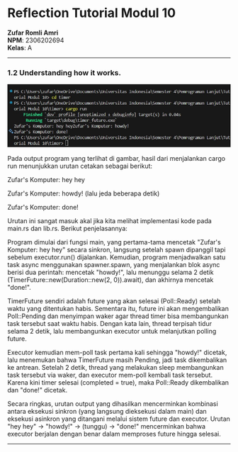 # Reflection Tutorial Modul 10

**Zufar Romli Amri**  
**NPM**: 2306202694  
**Kelas**: A

---

### 1.2 Understanding how it works.

![/understanding-how-it-works](./images/understanding-how-it-works.jpg)

Pada output program yang terlihat di gambar, hasil dari menjalankan cargo run menunjukkan urutan cetakan sebagai berikut:

Zufar's Komputer: hey hey

Zufar's Komputer: howdy!
(lalu jeda beberapa detik)

Zufar's Komputer: done!

Urutan ini sangat masuk akal jika kita melihat implementasi kode pada main.rs dan lib.rs. Berikut penjelasannya:

Program dimulai dari fungsi main, yang pertama-tama mencetak "Zufar's Komputer: hey hey" secara sinkron, langsung setelah spawn dipanggil tapi sebelum executor.run() dijalankan. Kemudian, program menjadwalkan satu task async menggunakan spawner.spawn, yang menjalankan blok async berisi dua perintah: mencetak "howdy!", lalu menunggu selama 2 detik (TimerFuture::new(Duration::new(2, 0)).await), dan akhirnya mencetak "done!".

TimerFuture sendiri adalah future yang akan selesai (Poll::Ready) setelah waktu yang ditentukan habis. Sementara itu, future ini akan mengembalikan Poll::Pending dan menyimpan waker agar thread timer bisa membangunkan task tersebut saat waktu habis. Dengan kata lain, thread terpisah tidur selama 2 detik, lalu membangunkan executor untuk melanjutkan polling future.

Executor kemudian mem-poll task pertama kali sehingga "howdy!" dicetak, lalu menemukan bahwa TimerFuture masih Pending, jadi task dikembalikan ke antrean. Setelah 2 detik, thread yang melakukan sleep membangunkan task tersebut via waker, dan executor mem-poll kembali task tersebut. Karena kini timer selesai (completed = true), maka Poll::Ready dikembalikan dan "done!" dicetak.

Secara ringkas, urutan output yang dihasilkan mencerminkan kombinasi antara eksekusi sinkron (yang langsung dieksekusi dalam main) dan eksekusi asinkron yang ditangani melalui sistem future dan executor. Urutan "hey hey" → "howdy!" → (tunggu) → "done!" mencerminkan bahwa executor berjalan dengan benar dalam memproses future hingga selesai.

---